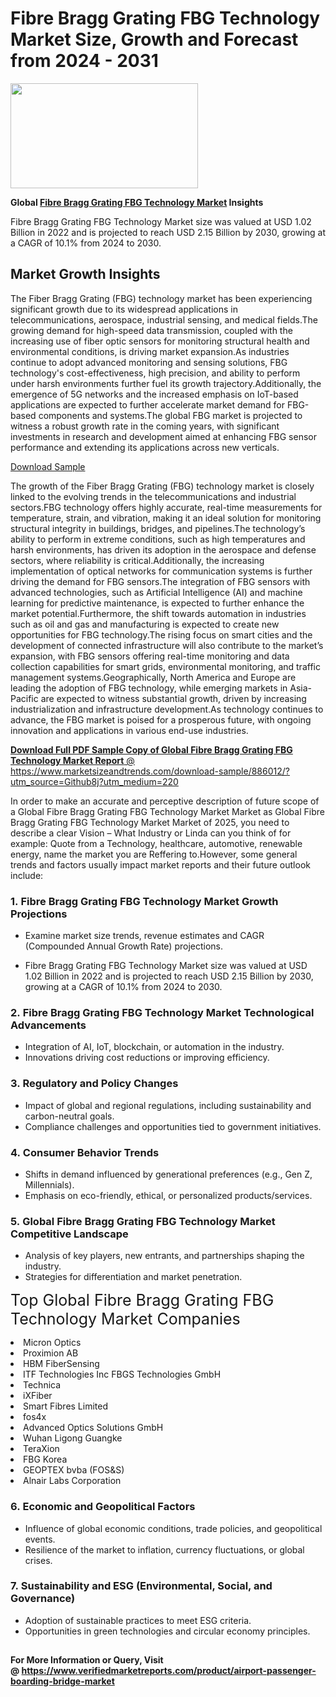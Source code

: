<H1>Fibre Bragg Grating FBG Technology Market Size, Growth and Forecast from 2024 - 2031</H1><img class="aligncenter size-medium wp-image-584254" src="https://thirdeyenews.in/wp-content/uploads/2024/09/Global-Market-Research-300x168.jpeg" alt="" width="300" height="168" /><p><strong>Global&nbsp;<a href="https://www.marketsizeandtrends.com/download-sample/886012/?utm_source=Github8j?utm_medium=220">Fibre Bragg Grating FBG Technology Market</a> Insights</strong></p><p>Fibre Bragg Grating FBG Technology Market size was valued at USD 1.02 Billion in 2022 and is projected to reach USD 2.15 Billion by 2030, growing at a CAGR of 10.1% from 2024 to 2030.</p><p><h2>Market Growth Insights</h2> <p>The Fiber Bragg Grating (FBG) technology market has been experiencing significant growth due to its widespread applications in telecommunications, aerospace, industrial sensing, and medical fields.The growing demand for high-speed data transmission, coupled with the increasing use of fiber optic sensors for monitoring structural health and environmental conditions, is driving market expansion.As industries continue to adopt advanced monitoring and sensing solutions, FBG technology's cost-effectiveness, high precision, and ability to perform under harsh environments further fuel its growth trajectory.Additionally, the emergence of 5G networks and the increased emphasis on IoT-based applications are expected to further accelerate market demand for FBG-based components and systems.The global FBG market is projected to witness a robust growth rate in the coming years, with significant investments in research and development aimed at enhancing FBG sensor performance and extending its applications across new verticals.</p> <p><a href="#">Download Sample</a></p> <p>The growth of the Fiber Bragg Grating (FBG) technology market is closely linked to the evolving trends in the telecommunications and industrial sectors.FBG technology offers highly accurate, real-time measurements for temperature, strain, and vibration, making it an ideal solution for monitoring structural integrity in buildings, bridges, and pipelines.The technology’s ability to perform in extreme conditions, such as high temperatures and harsh environments, has driven its adoption in the aerospace and defense sectors, where reliability is critical.Additionally, the increasing implementation of optical networks for communication systems is further driving the demand for FBG sensors.The integration of FBG sensors with advanced technologies, such as Artificial Intelligence (AI) and machine learning for predictive maintenance, is expected to further enhance the market potential.Furthermore, the shift towards automation in industries such as oil and gas and manufacturing is expected to create new opportunities for FBG technology.The rising focus on smart cities and the development of connected infrastructure will also contribute to the market’s expansion, with FBG sensors offering real-time monitoring and data collection capabilities for smart grids, environmental monitoring, and traffic management systems.Geographically, North America and Europe are leading the adoption of FBG technology, while emerging markets in Asia-Pacific are expected to witness substantial growth, driven by increasing industrialization and infrastructure development.As technology continues to advance, the FBG market is poised for a prosperous future, with ongoing innovation and applications in various end-use industries.</p> <p><a href="#"></p><p><span class=""><strong>Download Full PDF Sample Copy of Global Fibre Bragg Grating FBG Technology Market Report</strong> @ <a href="https://www.marketsizeandtrends.com/download-sample/886012/?utm_source=Github8j?utm_medium=220" target="_blank">https://www.marketsizeandtrends.com/download-sample/886012/?utm_source=Github8j?utm_medium=220</a></span></p><p>In order to make an accurate and perceptive description of future scope of a Global&nbsp;Fibre Bragg Grating FBG Technology Market Market as Global&nbsp;Fibre Bragg Grating FBG Technology Market Market of 2025, you need to describe a clear Vision &ndash; What Industry or Linda can you think of for example: Quote from a Technology, healthcare, automotive, renewable energy, name the market you are Reffering to.However, some general trends and factors usually impact market reports and their future outlook include:</p><h3>1.&nbsp;<strong>Fibre Bragg Grating FBG Technology Market Growth Projections</strong></h3><ul><li>Examine market size trends, revenue estimates and CAGR (Compounded Annual Growth Rate) projections.</li><li><p>Fibre Bragg Grating FBG Technology Market size was valued at USD 1.02 Billion in 2022 and is projected to reach USD 2.15 Billion by 2030, growing at a CAGR of 10.1% from 2024 to 2030.</p></li></ul><h3>2.&nbsp;<strong>Fibre Bragg Grating FBG Technology Market Technological Advancements</strong></h3><ul><li>Integration of AI, IoT, blockchain, or automation in the industry.</li><li>Innovations driving cost reductions or improving efficiency.</li></ul><h3>3.&nbsp;<strong>Regulatory and Policy Changes</strong></h3><ul><li>Impact of global and regional regulations, including sustainability and carbon-neutral goals.</li><li>Compliance challenges and opportunities tied to government initiatives.</li></ul><h3>4.&nbsp;<strong>Consumer Behavior Trends</strong></h3><ul><li>Shifts in demand influenced by generational preferences (e.g., Gen Z, Millennials).</li><li>Emphasis on eco-friendly, ethical, or personalized products/services.</li></ul><h3>5.&nbsp;<strong>Global Fibre Bragg Grating FBG Technology Market Competitive Landscape</strong></h3><ul><li>Analysis of key players, new entrants, and partnerships shaping the industry.</li><li>Strategies for differentiation and market penetration.</li></ul><p data-pm-slice="1 1 []"><span style="color: inherit; font-family: inherit; font-size: 25px;">Top Global Fibre Bragg Grating FBG Technology Market Companies</span></p><div class="" data-test-id=""><p><li>Micron Optics</li><li> Proximion AB</li><li> HBM FiberSensing</li><li> ITF Technologies Inc FBGS Technologies GmbH</li><li> Technica</li><li> iXFiber</li><li> Smart Fibres Limited</li><li> fos4x</li><li> Advanced Optics Solutions GmbH</li><li> Wuhan Ligong Guangke</li><li> TeraXion</li><li> FBG Korea</li><li> GEOPTEX bvba (FOS&S)</li><li> Alnair Labs Corporation</li></p></div><h3>6.&nbsp;<strong>Economic and Geopolitical Factors</strong></h3><ul><li>Influence of global economic conditions, trade policies, and geopolitical events.</li><li>Resilience of the market to inflation, currency fluctuations, or global crises.</li></ul><h3>7.&nbsp;<strong>Sustainability and ESG (Environmental, Social, and Governance)</strong></h3><ul><li>Adoption of sustainable practices to meet ESG criteria.</li><li>Opportunities in green technologies and circular economy principles.</li></ul><h2><strong style="font-size: 14px;">For More Information or Query, Visit @&nbsp;</strong><a style="background-color: #ffffff; font-size: 14px;" href="https://www.marketsizeandtrends.com/report/fibre-bragg-grating-fbg-technology-market/" target="_blank">https://www.verifiedmarketreports.com/product/airport-passenger-boarding-bridge-market</a></h2>